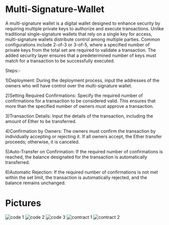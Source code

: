 # Multi-Signature-Wallet
A multi-signature wallet is a digital wallet designed to enhance security by requiring multiple private keys to authorize and execute transactions. Unlike traditional single-signature wallets that rely on a single key for access, multi-signature wallets distribute control among multiple parties. Common configurations include 2-of-3 or 3-of-5, where a specified number of private keys from the total set are required to validate a transaction. The added security layer ensures that a predetermined number of keys must match for a transaction to be successfully executed.

Steps:-

1)Deployment: During the deployment process, input the addresses of the owners who will have control over the multi-signature wallet.

2)Setting Required Confirmations: Specify the required number of confirmations for a transaction to be considered valid. This ensures that more than the specified number of owners must approve a transaction.

3)Transaction Details: Input the details of the transaction, including the amount of Ether to be transferred.

4)Confirmation by Owners: The owners must confirm the transaction by individually accepting or rejecting it. If all owners accept, the Ether transfer proceeds; otherwise, it is canceled.

5)Auto-Transfer on Confirmation: If the required number of confirmations is reached, the balance designated for the transaction is automatically transferred.

6)Automatic Rejection: If the required number of confirmations is not met within the set limit, the transaction is automatically rejected, and the balance remains unchanged.


# Pictures

![code 1](https://github.com/am6403/Multi-Signature-Wallet/assets/103773302/7f6ff4df-d435-4640-ab89-0e998baac0c9)
![code 2](https://github.com/am6403/Multi-Signature-Wallet/assets/103773302/ae7f3d58-25bb-4356-be5f-37cc58b574d2)
![code 3](https://github.com/am6403/Multi-Signature-Wallet/assets/103773302/01c816fa-08ce-440a-8ef1-d57a00a9a83e)
![contract 1](https://github.com/am6403/Multi-Signature-Wallet/assets/103773302/19e5dd70-4d27-4855-a06a-6cbe4fe716af)
![contract 2](https://github.com/am6403/Multi-Signature-Wallet/assets/103773302/51dc6aa7-f316-4fee-9ca9-68a5bb8b4713)


